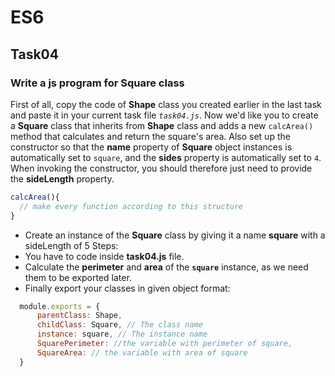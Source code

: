 # ES6
## Task04
### Write a js program for Square class
First of all, copy the code of **Shape** class you created earlier in the last task and paste it in your current task file *`task04.js`*. Now we'd like you to create a **Square** class that inherits from **Shape** class and adds a new `calcArea()` method that calculates and return the square's area. Also set up the constructor so that the **name** property of **Square** object instances is automatically set to `square`, and the **sides** property is automatically set to `4`. When invoking the constructor, you should therefore just need to provide the **sideLength** property.
```js
calcArea(){
  // make every function according to this structure
}
```
* Create an instance of the **Square** class by giving it a name **square** with a sideLength of 5
Steps:
* You have to code inside **task04.js** file.
* Calculate the **perimeter** and **area** of the **`square`** instance, as we need them to be exported later.
* Finally export your classes in given object format:

```js
  module.exports = {
      parentClass: Shape,
      childClass: Square, // The class name
      instance: square, // The instance name
      SquarePerimeter: //the variable with perimeter of square,
      SquareArea: // the variable with area of square
  }
  ```